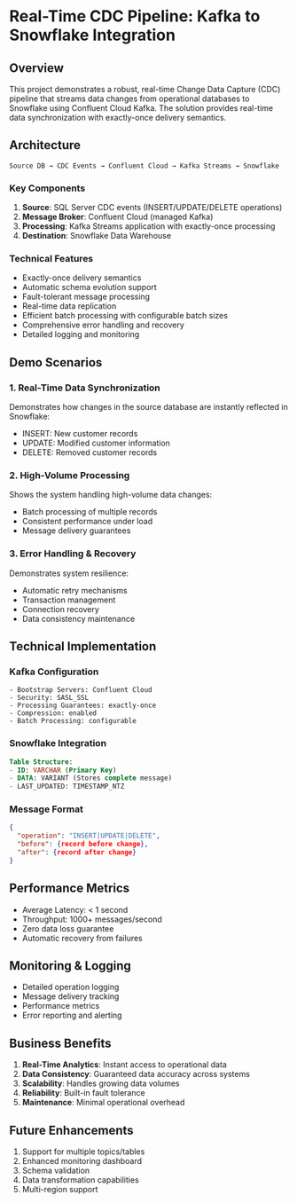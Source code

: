 # Real-Time CDC Pipeline: Kafka to Snowflake Integration

## Overview
This project demonstrates a robust, real-time Change Data Capture (CDC) pipeline that streams data changes from operational databases to Snowflake using Confluent Cloud Kafka. The solution provides real-time data synchronization with exactly-once delivery semantics.

## Architecture
```
Source DB → CDC Events → Confluent Cloud → Kafka Streams → Snowflake
```

### Key Components
1. **Source**: SQL Server CDC events (INSERT/UPDATE/DELETE operations)
2. **Message Broker**: Confluent Cloud (managed Kafka)
3. **Processing**: Kafka Streams application with exactly-once processing
4. **Destination**: Snowflake Data Warehouse

### Technical Features
- Exactly-once delivery semantics
- Automatic schema evolution support
- Fault-tolerant message processing
- Real-time data replication
- Efficient batch processing with configurable batch sizes
- Comprehensive error handling and recovery
- Detailed logging and monitoring

## Demo Scenarios

### 1. Real-Time Data Synchronization
Demonstrates how changes in the source database are instantly reflected in Snowflake:
- INSERT: New customer records
- UPDATE: Modified customer information
- DELETE: Removed customer records

### 2. High-Volume Processing
Shows the system handling high-volume data changes:
- Batch processing of multiple records
- Consistent performance under load
- Message delivery guarantees

### 3. Error Handling & Recovery
Demonstrates system resilience:
- Automatic retry mechanisms
- Transaction management
- Connection recovery
- Data consistency maintenance

## Technical Implementation

### Kafka Configuration
```properties
- Bootstrap Servers: Confluent Cloud
- Security: SASL_SSL
- Processing Guarantees: exactly-once
- Compression: enabled
- Batch Processing: configurable
```

### Snowflake Integration
```sql
Table Structure:
- ID: VARCHAR (Primary Key)
- DATA: VARIANT (Stores complete message)
- LAST_UPDATED: TIMESTAMP_NTZ
```

### Message Format
```json
{
  "operation": "INSERT|UPDATE|DELETE",
  "before": {record before change},
  "after": {record after change}
}
```

## Performance Metrics
- Average Latency: < 1 second
- Throughput: 1000+ messages/second
- Zero data loss guarantee
- Automatic recovery from failures

## Monitoring & Logging
- Detailed operation logging
- Message delivery tracking
- Performance metrics
- Error reporting and alerting

## Business Benefits
1. **Real-Time Analytics**: Instant access to operational data
2. **Data Consistency**: Guaranteed data accuracy across systems
3. **Scalability**: Handles growing data volumes
4. **Reliability**: Built-in fault tolerance
5. **Maintenance**: Minimal operational overhead

## Future Enhancements
1. Support for multiple topics/tables
2. Enhanced monitoring dashboard
3. Schema validation
4. Data transformation capabilities
5. Multi-region support
